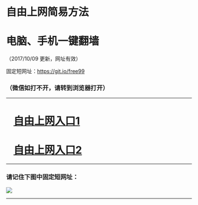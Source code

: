 ﻿# 自由上网简易方法

# 电脑、手机一键翻墙

（2017/10/09 更新，网址有效）

固定短网址：https://git.io/free99

### （微信如打不开，请转到浏览器打开）


***





# &nbsp;&nbsp; <a href="http://ft1363131060.fwq-tz-1001.info/fwqtz01.html?t=10090018011 " target="_blank">自由上网入口1</a>
# &nbsp;&nbsp; <a href="http://ft3123327260.fwq-tz-1002.info/fwqtz02.html?t=100900130681 " target="_blank">自由上网入口2</a>
***

### 请记住下图中固定短网址：

<img src="https://s3-us-west-2.amazonaws.com/fwq-1001/yjfq-20170905okok.png" /> 


***


